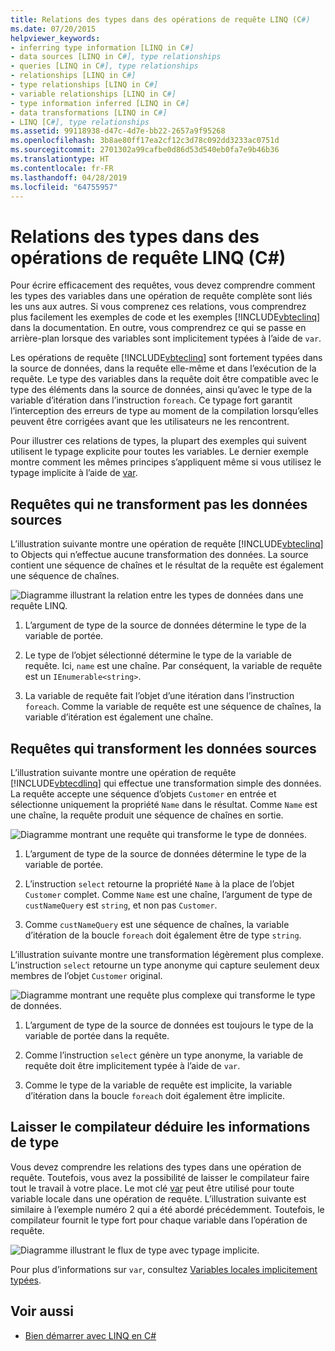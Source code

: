 ```yaml
---
title: Relations des types dans des opérations de requête LINQ (C#)
ms.date: 07/20/2015
helpviewer_keywords:
- inferring type information [LINQ in C#]
- data sources [LINQ in C#], type relationships
- queries [LINQ in C#], type relationships
- relationships [LINQ in C#]
- type relationships [LINQ in C#]
- variable relationships [LINQ in C#]
- type information inferred [LINQ in C#]
- data transformations [LINQ in C#]
- LINQ [C#], type relationships
ms.assetid: 99118938-d47c-4d7e-bb22-2657a9f95268
ms.openlocfilehash: 3b8ae80ff17ea2cf12c3d78c092dd3233ac0751d
ms.sourcegitcommit: 2701302a99cafbe0d86d53d540eb0fa7e9b46b36
ms.translationtype: HT
ms.contentlocale: fr-FR
ms.lasthandoff: 04/28/2019
ms.locfileid: "64755957"
---
```

# <a name="type-relationships-in-linq-query-operations-c"></a>Relations des types dans des opérations de requête LINQ (C#)
Pour écrire efficacement des requêtes, vous devez comprendre comment les types des variables dans une opération de requête complète sont liés les uns aux autres. Si vous comprenez ces relations, vous comprendrez plus facilement les exemples de code et les exemples [!INCLUDE[vbteclinq](~/includes/vbteclinq-md.md)] dans la documentation. En outre, vous comprendrez ce qui se passe en arrière-plan lorsque des variables sont implicitement typées à l’aide de `var`.  
  
 Les opérations de requête [!INCLUDE[vbteclinq](~/includes/vbteclinq-md.md)] sont fortement typées dans la source de données, dans la requête elle-même et dans l’exécution de la requête. Le type des variables dans la requête doit être compatible avec le type des éléments dans la source de données, ainsi qu’avec le type de la variable d’itération dans l’instruction `foreach`. Ce typage fort garantit l’interception des erreurs de type au moment de la compilation lorsqu’elles peuvent être corrigées avant que les utilisateurs ne les rencontrent.  
  
 Pour illustrer ces relations de types, la plupart des exemples qui suivent utilisent le typage explicite pour toutes les variables. Le dernier exemple montre comment les mêmes principes s’appliquent même si vous utilisez le typage implicite à l’aide de [var](../../../../csharp/language-reference/keywords/var.md).  
  
## <a name="queries-that-do-not-transform-the-source-data"></a>Requêtes qui ne transforment pas les données sources  
 L’illustration suivante montre une opération de requête [!INCLUDE[vbteclinq](~/includes/vbteclinq-md.md)] to Objects qui n’effectue aucune transformation des données. La source contient une séquence de chaînes et le résultat de la requête est également une séquence de chaînes.  
  
 ![Diagramme illustrant la relation entre les types de données dans une requête LINQ.](./media/type-relationships-in-linq-query-operations/linq-query-data-type-relation.png)  
  
1. L’argument de type de la source de données détermine le type de la variable de portée.  
  
2. Le type de l’objet sélectionné détermine le type de la variable de requête. Ici, `name` est une chaîne. Par conséquent, la variable de requête est un `IEnumerable<string>`.  
  
3. La variable de requête fait l’objet d’une itération dans l’instruction `foreach`. Comme la variable de requête est une séquence de chaînes, la variable d’itération est également une chaîne.  
  
## <a name="queries-that-transform-the-source-data"></a>Requêtes qui transforment les données sources  
 L’illustration suivante montre une opération de requête [!INCLUDE[vbtecdlinq](~/includes/vbtecdlinq-md.md)] qui effectue une transformation simple des données. La requête accepte une séquence d’objets `Customer` en entrée et sélectionne uniquement la propriété `Name` dans le résultat. Comme `Name` est une chaîne, la requête produit une séquence de chaînes en sortie.  
  
 ![Diagramme montrant une requête qui transforme le type de données.](./media/type-relationships-in-linq-query-operations/linq-query-transform-data-type.png)  
  
1. L’argument de type de la source de données détermine le type de la variable de portée.  
  
2. L’instruction `select` retourne la propriété `Name` à la place de l’objet `Customer` complet. Comme `Name` est une chaîne, l’argument de type de `custNameQuery` est `string`, et non pas `Customer`.  
  
3. Comme `custNameQuery` est une séquence de chaînes, la variable d’itération de la boucle `foreach` doit également être de type `string`.  
  
 L’illustration suivante montre une transformation légèrement plus complexe. L’instruction `select` retourne un type anonyme qui capture seulement deux membres de l’objet `Customer` original.  
  
 ![Diagramme montrant une requête plus complexe qui transforme le type de données.](./media/type-relationships-in-linq-query-operations/linq-complex-query-transform-data-type.png)  
  
1. L’argument de type de la source de données est toujours le type de la variable de portée dans la requête.  
  
2. Comme l’instruction `select` génère un type anonyme, la variable de requête doit être implicitement typée à l’aide de `var`.  
  
3. Comme le type de la variable de requête est implicite, la variable d’itération dans la boucle `foreach` doit également être implicite.  
  
## <a name="letting-the-compiler-infer-type-information"></a>Laisser le compilateur déduire les informations de type  
 Vous devez comprendre les relations des types dans une opération de requête. Toutefois, vous avez la possibilité de laisser le compilateur faire tout le travail à votre place. Le mot clé [var](../../../../csharp/language-reference/keywords/var.md) peut être utilisé pour toute variable locale dans une opération de requête. L’illustration suivante est similaire à l’exemple numéro 2 qui a été abordé précédemment. Toutefois, le compilateur fournit le type fort pour chaque variable dans l’opération de requête.  
  
 ![Diagramme illustrant le flux de type avec typage implicite.](./media/type-relationships-in-linq-query-operations/linq-type-flow-implicit-typing.png)  
  
 Pour plus d’informations sur `var`, consultez [Variables locales implicitement typées](../../../../csharp/programming-guide/classes-and-structs/implicitly-typed-local-variables.md).  
  
## <a name="see-also"></a>Voir aussi

- [Bien démarrer avec LINQ en C#](../../../../csharp/programming-guide/concepts/linq/getting-started-with-linq.md)

